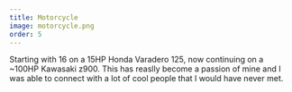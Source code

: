 ```yaml
---
title: Motorcycle
image: motorcycle.png
order: 5
---
```


Starting with 16 on a 15HP Honda Varadero 125, now continuing on a ~100HP Kawasaki z900. This has reaslly become a passion of mine and I was able to connect with a lot of cool people that I would have never met.